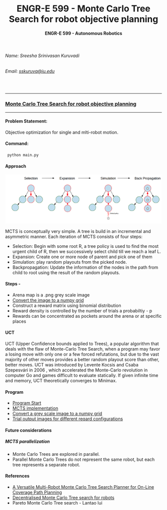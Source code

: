# <div align="center"> ENGR-E 599 - Monte Carlo Tree Search for robot objective planning
####  <div align="center"> ENGR-E 599 - Autonomous Robotics

<br>

###### Name: Sreesha Srinivasan Kuruvadi
###### Email: *sskuruva@iu.edu*
<br>

***
### [Monte Carlo Tree Search for robot objective planning](https://github.com/SreeshaKS/rl_planning)
***

#### Problem Statement:
Objective optimization for single and mlti-robot motion.

#### Command:
<code> python main.py  </code>

#### Approach
![Monte Carlo tree search (MCTS)](https://github.com/SreeshaKS/rl_planning/blob/master/media/mcts.png)


MCTS is conceptually very simple. A tree is build in an incremental and asymmetric
manner. Each iteration of MCTS consists of four steps:
- Selection: Begin with some root R, a tree policy is used to find the most urgent child of
R, then we successively select child till we reach a leaf L.
- Expansion: Create one or more node of parent and pick one of
them
- Simulation: play random playouts from the picked node.
- Backpropagation: Update the information of the nodes in the path from child to root using the
result of the random playouts.

#### Steps - 
- Arena map is a .png grey scale image
- [Convert the image to a numpy grid](https://github.com/SreeshaKS/rl_planning/blob/master/image_to_grid.py)
- Construct a reward matrix using binomial distribution
- Reward density is controlled by the number of trials a probabiltiy - p
- Rewards can be concentrated as pockets around the arena or at specific places

#### UCT
UCT (Upper Confidence bounds applied to Trees), a popular algorithm that deals with the flaw of Monte-Carlo Tree Search, when a program may favor a losing move with only one or a few forced refutations, but due to the vast majority of other moves provides a better random playout score than other, better moves. UCT was introduced by Levente Kocsis and Csaba Szepesvári in 2006 , which accelerated the Monte-Carlo revolution in computer Go and games difficult to evaluate statically. If given infinite time and memory, UCT theoretically converges to Minimax.

#### Program
- [Program Start](https://github.com/SreeshaKS/rl_planning/blob/master/main.py)
- [MCTS implementation](https://github.com/SreeshaKS/rl_planning/blob/master/mcts/algorithm/mcts.py)
- [Convert a grey scale image to a numpy grid](https://github.com/SreeshaKS/rl_planning/blob/master/image_to_grid.py)
- [Trial output images for different reqard configurations](https://github.com/SreeshaKS/rl_planning/tree/master/outputs)

#### Future considerations
##### MCTS parallelization
- Monte Carlo Trees are explored in parallel. 
- Parallel Monte Carlo Trees do not represent the same robot, but each tree represents a separate robot.

#### References
- [A Versatile Multi-Robot Monte Carlo Tree Search Planner
for On-Line Coverage Path Planning](https://arxiv.org/pdf/2002.04517.pdf)
- [Decentralised Monte Carlo Tree search for robots](https://opus.lib.uts.edu.au/bitstream/10453/97186/1/WAFR_2016_paper_50.pdf)
- Pareto Monte Carlo Tree search - Lantao lui

